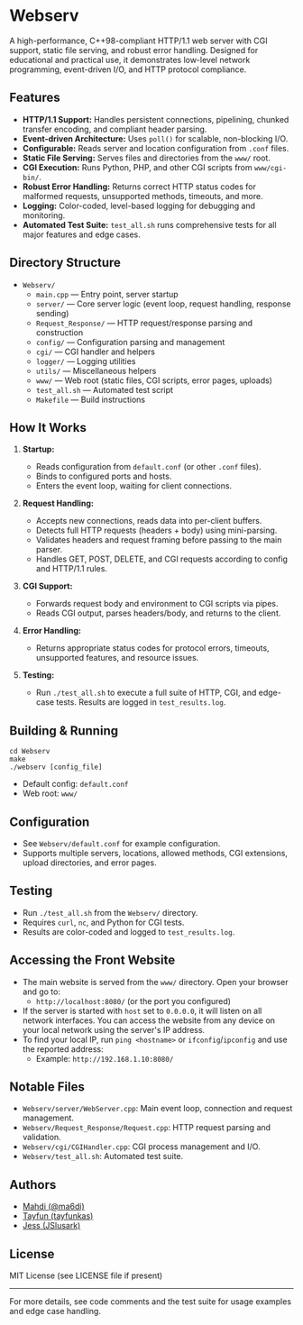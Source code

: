 # Webserv

A high-performance, C++98-compliant HTTP/1.1 web server with CGI support, static file serving, and robust error handling. Designed for educational and practical use, it demonstrates low-level network programming, event-driven I/O, and HTTP protocol compliance.

## Features

- **HTTP/1.1 Support:** Handles persistent connections, pipelining, chunked transfer encoding, and compliant header parsing.
- **Event-driven Architecture:** Uses `poll()` for scalable, non-blocking I/O.
- **Configurable:** Reads server and location configuration from `.conf` files.
- **Static File Serving:** Serves files and directories from the `www/` root.
- **CGI Execution:** Runs Python, PHP, and other CGI scripts from `www/cgi-bin/`.
- **Robust Error Handling:** Returns correct HTTP status codes for malformed requests, unsupported methods, timeouts, and more.
- **Logging:** Color-coded, level-based logging for debugging and monitoring.
- **Automated Test Suite:** `test_all.sh` runs comprehensive tests for all major features and edge cases.

## Directory Structure

- `Webserv/`
  - `main.cpp` — Entry point, server startup
  - `server/` — Core server logic (event loop, request handling, response sending)
  - `Request_Response/` — HTTP request/response parsing and construction
  - `config/` — Configuration parsing and management
  - `cgi/` — CGI handler and helpers
  - `logger/` — Logging utilities
  - `utils/` — Miscellaneous helpers
  - `www/` — Web root (static files, CGI scripts, error pages, uploads)
  - `test_all.sh` — Automated test script
  - `Makefile` — Build instructions

## How It Works

1. **Startup:**
   - Reads configuration from `default.conf` (or other `.conf` files).
   - Binds to configured ports and hosts.
   - Enters the event loop, waiting for client connections.

2. **Request Handling:**
   - Accepts new connections, reads data into per-client buffers.
   - Detects full HTTP requests (headers + body) using mini-parsing.
   - Validates headers and request framing before passing to the main parser.
   - Handles GET, POST, DELETE, and CGI requests according to config and HTTP/1.1 rules.

3. **CGI Support:**
   - Forwards request body and environment to CGI scripts via pipes.
   - Reads CGI output, parses headers/body, and returns to the client.

4. **Error Handling:**
   - Returns appropriate status codes for protocol errors, timeouts, unsupported features, and resource issues.

5. **Testing:**
   - Run `./test_all.sh` to execute a full suite of HTTP, CGI, and edge-case tests. Results are logged in `test_results.log`.

## Building & Running

```
cd Webserv
make
./webserv [config_file]
```
- Default config: `default.conf`
- Web root: `www/`

## Configuration
- See `Webserv/default.conf` for example configuration.
- Supports multiple servers, locations, allowed methods, CGI extensions, upload directories, and error pages.

## Testing
- Run `./test_all.sh` from the `Webserv/` directory.
- Requires `curl`, `nc`, and Python for CGI tests.
- Results are color-coded and logged to `test_results.log`.

## Accessing the Front Website

- The main website is served from the `www/` directory. Open your browser and go to:
  - `http://localhost:8080/` (or the port you configured)
- If the server is started with `host` set to `0.0.0.0`, it will listen on all network interfaces. You can access the website from any device on your local network using the server's IP address.
- To find your local IP, run `ping <hostname>` or `ifconfig`/`ipconfig` and use the reported address:
  - Example: `http://192.168.1.10:8080/`

## Notable Files
- `Webserv/server/WebServer.cpp`: Main event loop, connection and request management.
- `Webserv/Request_Response/Request.cpp`: HTTP request parsing and validation.
- `Webserv/cgi/CGIHandler.cpp`: CGI process management and I/O.
- `Webserv/test_all.sh`: Automated test suite.

## Authors
- [Mahdi (@ma6di)](https://github.com/ma6di)
- [Tayfun (tayfunkas)](https://github.com/tayfunkas)
- [Jess (JSlusark)](https://github.com/JSlusark)

## License
MIT License (see LICENSE file if present)

---

For more details, see code comments and the test suite for usage examples and edge case handling.